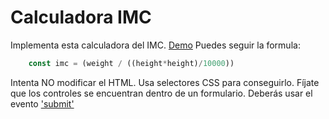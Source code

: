 # Calculadora IMC

Implementa esta calculadora del IMC. [Demo](https://omiras.github.io/BMI-calculator/)
Puedes seguir la formula:

```js
    const imc = (weight / ((height*height)/10000))
```

Intenta NO modificar el HTML. Usa selectores CSS para conseguirlo.
Fíjate que los controles se encuentran dentro de un formulario. Deberás usar el evento ['submit'](https://learn.jquery.com/events/introduction-to-events/)
